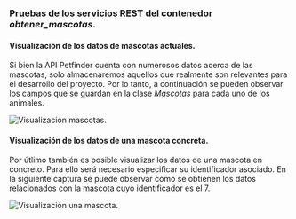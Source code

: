 ### Pruebas de los servicios REST del contenedor *obtener_mascotas*.

#### Visualización de los datos de mascotas actuales.

Si bien la API Petfinder cuenta con numerosos datos acerca de las mascotas, solo almacenaremos aquellos que realmente son relevantes para el desarrollo del proyecto. Por lo tanto, a continuación se pueden observar los campos que se guardan en la clase *Mascotas* para cada uno de los animales.

![Visualización mascotas.](https://github.com/lidiasm/ProyectoCC/blob/master/docs/imgs/REST%20visualizar%20mascotas.png)

#### Visualización de los datos de una mascota concreta.

Por útlimo también es posible visualizar los datos de una mascota en concreto. Para ello será necesario especificar su identificador asociado. En la siguiente captura se puede observar cómo se obtienen los datos relacionados con la mascota cuyo identificador es el 7.

![Visualización una mascota.](https://github.com/lidiasm/ProyectoCC/blob/master/docs/imgs/REST%20visualizar%20una%20mascota.png)